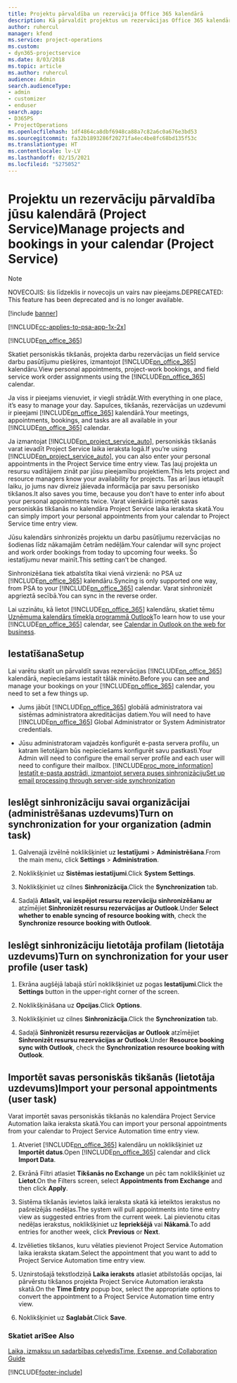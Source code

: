 ```yaml
---
title: Projektu pārvaldība un rezervācija Office 365 kalendārā
description: Kā pārvaldīt projektus un rezervācijas Office 365 kalendārā
author: ruhercul
manager: kfend
ms.service: project-operations
ms.custom:
- dyn365-projectservice
ms.date: 8/03/2018
ms.topic: article
ms.author: ruhercul
audience: Admin
search.audienceType:
- admin
- customizer
- enduser
search.app:
- D365PS
- ProjectOperations
ms.openlocfilehash: 1df4864ca8dbf6948ca88a7c82a6c0a676e3bd53
ms.sourcegitcommit: fa32b1893286f20271fa4ec4be8fc68bd135f53c
ms.translationtype: HT
ms.contentlocale: lv-LV
ms.lasthandoff: 02/15/2021
ms.locfileid: "5275052"
---
```

# <a name="manage-projects-and-bookings-in-your-calendar-project-service"></a><span data-ttu-id="b5590-103">Projektu un rezervāciju pārvaldība jūsu kalendārā (Project Service)</span><span class="sxs-lookup"><span data-stu-id="b5590-103">Manage projects and bookings in your calendar (Project Service)</span></span>

> [!Note]
> <span data-ttu-id="b5590-104">NOVECOJIS: šis līdzeklis ir novecojis un vairs nav pieejams.</span><span class="sxs-lookup"><span data-stu-id="b5590-104">DEPRECATED: This feature has been deprecated and is no longer available.</span></span>

[!include [banner](../includes/psa-now-project-operations.md)]

[!INCLUDE[cc-applies-to-psa-app-1x-2x](../includes/cc-applies-to-psa-app-1x-2x.md)]

[!INCLUDE[pn_office_365](../includes/pn-office-365.md)] 

<span data-ttu-id="b5590-105">Skatiet personiskās tikšanās, projekta darbu rezervācijas un field service darbu pasūtījumu piešķires, izmantojot [!INCLUDE[pn_office_365](../includes/pn-office-365.md)] kalendāru.</span><span class="sxs-lookup"><span data-stu-id="b5590-105">View personal appointments, project-work bookings, and field service work order assignments using the [!INCLUDE[pn_office_365](../includes/pn-office-365.md)] calendar.</span></span>  
  
 <span data-ttu-id="b5590-106">Ja viss ir pieejams vienuviet, ir viegli strādāt.</span><span class="sxs-lookup"><span data-stu-id="b5590-106">With everything in one place, it’s easy to manage your day.</span></span> <span data-ttu-id="b5590-107">Sapulces, tikšanās, rezervācijas un uzdevumi ir pieejami [!INCLUDE[pn_office_365](../includes/pn-office-365.md)] kalendārā.</span><span class="sxs-lookup"><span data-stu-id="b5590-107">Your meetings, appointments, bookings, and tasks are all available in your [!INCLUDE[pn_office_365](../includes/pn-office-365.md)] calendar.</span></span>  
  
 <span data-ttu-id="b5590-108">Ja izmantojat [!INCLUDE[pn_project_service_auto](../includes/pn-project-service-auto.md)], personiskās tikšanās varat ievadīt Project Service laika ieraksta logā.</span><span class="sxs-lookup"><span data-stu-id="b5590-108">If you’re using [!INCLUDE[pn_project_service_auto](../includes/pn-project-service-auto.md)], you can also enter your personal appointments in the Project Service time entry view.</span></span> <span data-ttu-id="b5590-109">Tas ļauj projekta un resursu vadītājiem zināt par jūsu pieejamību projektiem.</span><span class="sxs-lookup"><span data-stu-id="b5590-109">This lets project and resource managers know your availability for projects.</span></span> <span data-ttu-id="b5590-110">Tas arī ļaus ietaupīt laiku, jo jums nav divreiz jāievada informācija par savu personisko tikšanos.</span><span class="sxs-lookup"><span data-stu-id="b5590-110">It also saves you time, because you don’t have to enter info about your personal appointments twice.</span></span> <span data-ttu-id="b5590-111">Varat vienkārši importēt savas personiskās tikšanās no kalendāra Project Service laika ieraksta skatā.</span><span class="sxs-lookup"><span data-stu-id="b5590-111">You can simply import your personal appointments from your calendar to Project Service time entry view.</span></span>  
  
 <span data-ttu-id="b5590-112">Jūsu kalendārs sinhronizēs projektu un darbu pasūtījumu rezervācijas no šodienas līdz nākamajām četrām nedēļām.</span><span class="sxs-lookup"><span data-stu-id="b5590-112">Your calendar will sync project and work order bookings from today to upcoming four weeks.</span></span> <span data-ttu-id="b5590-113">Šo iestatījumu nevar mainīt.</span><span class="sxs-lookup"><span data-stu-id="b5590-113">This setting can’t be changed.</span></span>  
  
 <span data-ttu-id="b5590-114">Sinhronizēšana tiek atbalstīta tikai vienā virzienā: no PSA uz [!INCLUDE[pn_office_365](../includes/pn-office-365.md)] kalendāru.</span><span class="sxs-lookup"><span data-stu-id="b5590-114">Syncing is only supported one way, from PSA to your [!INCLUDE[pn_office_365](../includes/pn-office-365.md)] calendar.</span></span> <span data-ttu-id="b5590-115">Varat sinhronizēt apgrieztā secībā.</span><span class="sxs-lookup"><span data-stu-id="b5590-115">You can sync in the reverse order.</span></span> 
  
 <span data-ttu-id="b5590-116">Lai uzzinātu, kā lietot [!INCLUDE[pn_office_365](../includes/pn-office-365.md)] kalendāru, skatiet tēmu [Uzņēmuma kalendārs tīmekļa programmā Outlook](https://support.office.com/article/Calendar-in-Outlook-on-the-web-for-business-5219c457-d1fe-4c2f-9032-1a816b88e936)</span><span class="sxs-lookup"><span data-stu-id="b5590-116">To learn how to use your [!INCLUDE[pn_office_365](../includes/pn-office-365.md)] calendar, see [Calendar in Outlook on the web for business](https://support.office.com/article/Calendar-in-Outlook-on-the-web-for-business-5219c457-d1fe-4c2f-9032-1a816b88e936).</span></span>  
  
## <a name="setup"></a><span data-ttu-id="b5590-117">Iestatīšana</span><span class="sxs-lookup"><span data-stu-id="b5590-117">Setup</span></span>  
 <span data-ttu-id="b5590-118">Lai varētu skatīt un pārvaldīt savas rezervācijas [!INCLUDE[pn_office_365](../includes/pn-office-365.md)] kalendārā, nepieciešams iestatīt tālāk minēto.</span><span class="sxs-lookup"><span data-stu-id="b5590-118">Before you can see and manage your bookings on your [!INCLUDE[pn_office_365](../includes/pn-office-365.md)] calendar, you need to set a few things up.</span></span>  
  
- <span data-ttu-id="b5590-119">Jums jābūt [!INCLUDE[pn_office_365](../includes/pn-office-365.md)] globālā administratora vai sistēmas administratora akreditācijas datiem.</span><span class="sxs-lookup"><span data-stu-id="b5590-119">You will need to have [!INCLUDE[pn_office_365](../includes/pn-office-365.md)] Global Administrator or System Administrator credentials.</span></span>  
  
- <span data-ttu-id="b5590-120">Jūsu administratoram vajadzēs konfigurēt e-pasta servera profilu, un katram lietotājam būs nepieciešams konfigurēt savu pastkasti.</span><span class="sxs-lookup"><span data-stu-id="b5590-120">Your Admin will need to configure the email server profile and each user will need to configure their mailbox.</span></span> [!INCLUDE[proc_more_information](../includes/proc-more-information.md)] <span data-ttu-id="b5590-121">[Iestatīt e-pasta apstrādi, izmantojot servera puses sinhronizāciju](https://docs.microsoft.com/dynamics365/customerengagement/on-premises/admin/set-up-server-side-synchronization-of-email-appointments-contacts-and-tasks)</span><span class="sxs-lookup"><span data-stu-id="b5590-121">[Set up email processing through server-side synchronization](https://docs.microsoft.com/dynamics365/customerengagement/on-premises/admin/set-up-server-side-synchronization-of-email-appointments-contacts-and-tasks)</span></span>  
  
## <a name="turn-on-synchronization-for-your-organization-admin-task"></a><span data-ttu-id="b5590-122">Ieslēgt sinhronizāciju savai organizācijai (administrēšanas uzdevums)</span><span class="sxs-lookup"><span data-stu-id="b5590-122">Turn on synchronization for your organization (admin task)</span></span>  
  
1.  <span data-ttu-id="b5590-123">Galvenajā izvēlnē noklikšķiniet uz **Iestatījumi** > **Administrēšana**.</span><span class="sxs-lookup"><span data-stu-id="b5590-123">From the main menu, click **Settings** > **Administration**.</span></span>  
  
2.  <span data-ttu-id="b5590-124">Noklikšķiniet uz **Sistēmas iestatījumi**.</span><span class="sxs-lookup"><span data-stu-id="b5590-124">Click **System Settings**.</span></span>  
  
3.  <span data-ttu-id="b5590-125">Noklikšķiniet uz cilnes **Sinhronizācija**.</span><span class="sxs-lookup"><span data-stu-id="b5590-125">Click the **Synchronization** tab.</span></span>  
  
4.  <span data-ttu-id="b5590-126">Sadaļā **Atlasīt, vai iespējot resursu rezervāciju sinhronizēšanu ar** atzīmējiet **Sinhronizēt resursu rezervācijas ar Outlook**.</span><span class="sxs-lookup"><span data-stu-id="b5590-126">Under **Select whether to enable syncing of resource booking with**, check the **Synchronize resource booking with Outlook**.</span></span>  
  
## <a name="turn-on-synchronization-for-your-user-profile-user-task"></a><span data-ttu-id="b5590-127">Ieslēgt sinhronizāciju lietotāja profilam (lietotāja uzdevums)</span><span class="sxs-lookup"><span data-stu-id="b5590-127">Turn on synchronization for your user profile (user task)</span></span>  
  
1.  <span data-ttu-id="b5590-128">Ekrāna augšējā labajā stūrī noklikšķiniet uz pogas **Iestatījumi**.</span><span class="sxs-lookup"><span data-stu-id="b5590-128">Click the **Settings** button in the upper-right corner of the screen.</span></span>  
  
2.  <span data-ttu-id="b5590-129">Noklikšķināšana uz **Opcijas**.</span><span class="sxs-lookup"><span data-stu-id="b5590-129">Click **Options**.</span></span>  
  
3.  <span data-ttu-id="b5590-130">Noklikšķiniet uz cilnes **Sinhronizācija**.</span><span class="sxs-lookup"><span data-stu-id="b5590-130">Click the **Synchronization** tab.</span></span>  
  
4.  <span data-ttu-id="b5590-131">Sadaļā **Sinhronizēt resursu rezervācijas ar Outlook** atzīmējiet **Sinhronizēt resursu rezervācijas ar Outlook**.</span><span class="sxs-lookup"><span data-stu-id="b5590-131">Under **Resource booking sync with Outlook**, check the **Synchronization resource booking with Outlook**.</span></span>  
  
## <a name="import-your-personal-appointments-user-task"></a><span data-ttu-id="b5590-132">Importēt savas personiskās tikšanās (lietotāja uzdevums)</span><span class="sxs-lookup"><span data-stu-id="b5590-132">Import your personal appointments (user task)</span></span>  
 <span data-ttu-id="b5590-133">Varat importēt savas personiskās tikšanās no kalendāra Project Service Automation laika ieraksta skatā.</span><span class="sxs-lookup"><span data-stu-id="b5590-133">You can import your personal appointments from your calendar to Project Service Automation time entry view.</span></span>  
  
1. <span data-ttu-id="b5590-134">Atveriet [!INCLUDE[pn_office_365](../includes/pn-office-365.md)] kalendāru un noklikšķiniet uz **Importēt datus**.</span><span class="sxs-lookup"><span data-stu-id="b5590-134">Open [!INCLUDE[pn_office_365](../includes/pn-office-365.md)] calendar and click **Import Data**.</span></span>  
  
2. <span data-ttu-id="b5590-135">Ekrānā Filtri atlasiet **Tikšanās no Exchange** un pēc tam noklikšķiniet uz **Lietot**.</span><span class="sxs-lookup"><span data-stu-id="b5590-135">On the Filters screen, select **Appointments from Exchange** and then click **Apply**.</span></span>  
  
3. <span data-ttu-id="b5590-136">Sistēma tikšanās ievietos laikā ieraksta skatā kā ieteiktos ierakstus no pašreizējās nedēļas.</span><span class="sxs-lookup"><span data-stu-id="b5590-136">The system will pull appointments into time entry view as suggested entries from the current week.</span></span> <span data-ttu-id="b5590-137">Lai pievienotu citas nedēļas ierakstus, noklikšķiniet uz **Iepriekšējā** vai **Nākamā**.</span><span class="sxs-lookup"><span data-stu-id="b5590-137">To add entries for another week, click **Previous** or **Next**.</span></span>  
  
4. <span data-ttu-id="b5590-138">Izvēlieties tikšanos, kuru vēlaties pievienot Project Service Automation laika ieraksta skatam.</span><span class="sxs-lookup"><span data-stu-id="b5590-138">Select the appointment that you want to add to Project Service Automation time entry view.</span></span>  
  
5. <span data-ttu-id="b5590-139">Uznirstošajā tekstlodziņā **Laika ieraksts** atlasiet atbilstošās opcijas, lai pārvērstu tikšanos projekta Project Service Automation ieraksta skatā.</span><span class="sxs-lookup"><span data-stu-id="b5590-139">On the **Time Entry** popup box, select the appropriate options to convert the appointment to a Project Service Automation time entry view.</span></span>  
  
6. <span data-ttu-id="b5590-140">Noklikšķiniet uz **Saglabāt**.</span><span class="sxs-lookup"><span data-stu-id="b5590-140">Click **Save**.</span></span>  
  
### <a name="see-also"></a><span data-ttu-id="b5590-141">Skatiet arī</span><span class="sxs-lookup"><span data-stu-id="b5590-141">See Also</span></span>  
 [<span data-ttu-id="b5590-142">Laika, izmaksu un sadarbības ceļvedis</span><span class="sxs-lookup"><span data-stu-id="b5590-142">Time, Expense, and Collaboration Guide</span></span>](../psa/time-expense-collaboration-guide.md)


[!INCLUDE[footer-include](../includes/footer-banner.md)]